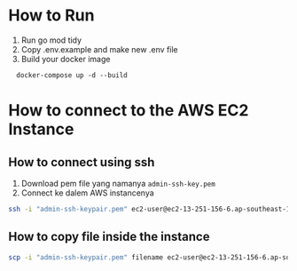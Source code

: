 # How to Run 

1. Run go mod tidy 
2. Copy .env.example and make new .env file
2. Build your docker image 
```
  docker-compose up -d --build
```

# How to connect to the AWS EC2 Instance

## How to connect using ssh
1. Download pem file yang namanya `admin-ssh-key.pem`
2. Connect ke dalem AWS instancenya
```sh
ssh -i "admin-ssh-keypair.pem" ec2-user@ec2-13-251-156-6.ap-southeast-1.compute.amazonaws.com
```

## How to copy file inside the instance
```sh
scp -i "admin-ssh-keypair.pem" filename ec2-user@ec2-13-251-156-6.ap-southeast-1.compute.amazonaws.com:~/
```
